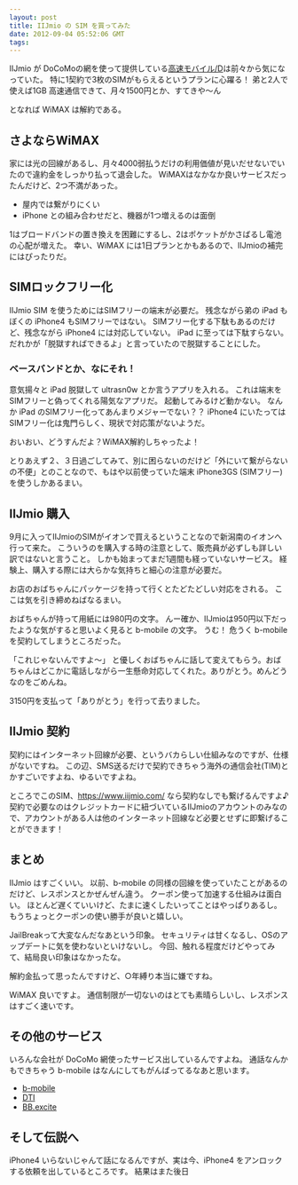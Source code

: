 ```yaml
---
layout: post
title: IIJmio の SIM を買ってみた 
date: 2012-09-04 05:52:06 GMT
tags: 
---
```

IIJmio が DoCoMoの網を使って提供している[高速モバイル/D](https://www.iijmio.jp/guide/outline/hdd/?l=0m163a)は前々から気になっていた。
特に1契約で3枚のSIMがもらえるというプランに心躍る！
弟と2人で使えば1GB 高速通信できて、月々1500円とか、すてきや〜ん

となれば WiMAX は解約である。

## さよならWiMAX

家には光の回線があるし、月々4000弱払うだけの利用価値が見いだせないでいたので違約金をしっかり払って退会した。
WiMAXはなかなか良いサービスだったんだけど、2つ不満があった。

+ 屋内では繋がりにくい
+ iPhone との組み合わせだと、機器が1つ増えるのは面倒

1はブロードバンドの置き換えを困難にするし、2はポケットがかさばるし電池の心配が増えた。
幸い、WiMAX には1日プランとかもあるので、IIJmioの補完にはぴったりだ。

## SIMロックフリー化

IIJmio SIM を使うためにはSIMフリーの端末が必要だ。
残念ながら弟の iPad もぼくの iPhone4 もSIMフリーではない。
SIMフリー化する下駄もあるのだけど、残念ながら iPhone4 には対応していない。
iPad に至っては下駄すらない。
だれかが「脱獄すればできるよ」と言っていたので脱獄することにした。

### ベースバンドとか、なにそれ！

意気揚々と iPad 脱獄して ultrasn0w とか言うアプリを入れる。 これは端末をSIMフリーと偽ってくれる陽気なアプリだ。
起動してみるけど動かない。
なんか iPad のSIMフリー化ってあんまりメジャーでない？？
iPhone4 にいたってはSIMフリー化は鬼門らしく、現状で対応策がないようだ。


おいおい、どうすんだよ？WiMAX解約しちゃったよ！

とりあえず２、３日過ごしてみて、別に困らないのだけど「外にいて繋がらないの不便」とのことなので、もはや以前使っていた端末 iPhone3GS (SIMフリー)を使うしかあるまい。

## IIJmio 購入

9月に入ってIIJmioのSIMがイオンで買えるということなので新潟南のイオンへ行って来た。
こういうのを購入する時の注意として、販売員が必ずしも詳しい訳ではないと言うこと。
しかも始まってまだ1週間も経っていないサービス。 経験上、購入する際には大らかな気持ちと細心の注意が必要だ。

お店のおばちゃんにパッケージを持って行くとたどたどしい対応をされる。
ここは気を引き締めねばなるまい。

おばちゃんが持って用紙には980円の文字。
んー確か、IIJmioは950円以下だったような気がすると思いよく見ると b-mobile の文字。
うむ！
危うく b-mobile を契約してしまうところだった。

「これじゃないんですよ〜」
と優しくおばちゃんに話して変えてもらう。おばちゃんはどこかに電話しながら一生懸命対応してくれた。ありがとう。めんどうなのをごめんね。

3150円を支払って「ありがとう」を行って去りました。

## IIJmio 契約

契約にはインターネット回線が必要、というバカらしい仕組みなのですが、仕様がないですね。
この辺、SMS送るだけで契約できちゃう海外の通信会社(TIM)とかすごいですよね、ゆるいですよね。

ところでこのSIM、https://www.iijmio.com/ なら契約なしでも繋げるんですよ♪
契約で必要なのはクレジットカードに紐づいているIIJmioのアカウントのみなので、アカウントがある人は他のインターネット回線など必要とせずに即繋げることができます！


## まとめ

IIJmio はすごくいい。
以前、b-mobile の同様の回線を使っていたことがあるのだけど、レスポンスとかぜんぜん違う。
クーポン使って加速する仕組みは面白い。
ほとんど遅くていいけど、たまに速くしたいってことはやっぱりあるし。
もうちょっとクーポンの使い勝手が良いと嬉しい。

JailBreakって大変なんだなあという印象。
セキュリティは甘くなるし、OSのアップデートに気を使わないといけないし。
今回、触れる程度だけどやってみて、結局良い印象はなかったな。

解約金払って思ったんですけど、○年縛り本当に嫌ですね。

WiMAX 良いですよ。
通信制限が一切ないのはとても素晴らしいし、レスポンスはすごく速いです。

## その他のサービス

いろんな会社が DoCoMo 網使ったサービス出しているんですよね。
通話なんかもできちゃう b-mobile はなんにしてもがんばってるなあと思います。

- [b-mobile](http://www.bmobile.ne.jp)
- [DTI](http://dream.jp/mb/sim/)
- [BB.excite](http://bb.excite.co.jp/lte/docomo/)

## そして伝説へ

iPhone4 いらないじゃんて話になるんですが、実は今、iPhone4 をアンロックする依頼を出しているところです。
結果はまた後日
